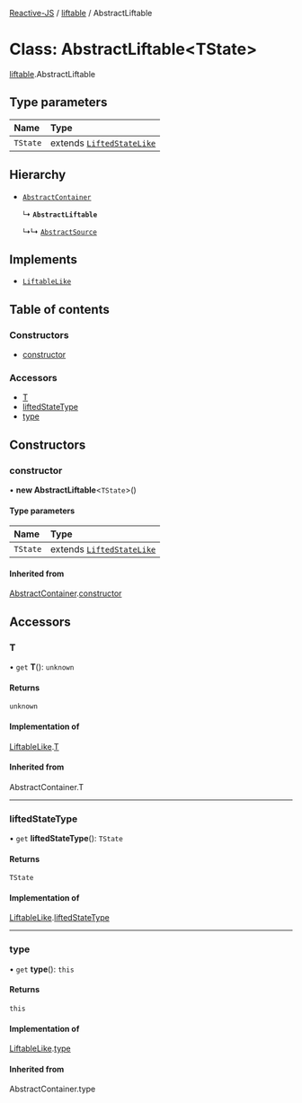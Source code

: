 [Reactive-JS](../README.md) / [liftable](../modules/liftable.md) / AbstractLiftable

# Class: AbstractLiftable<TState\>

[liftable](../modules/liftable.md).AbstractLiftable

## Type parameters

| Name | Type |
| :------ | :------ |
| `TState` | extends [`LiftedStateLike`](../interfaces/liftable.LiftedStateLike.md) |

## Hierarchy

- [`AbstractContainer`](container.AbstractContainer.md)

  ↳ **`AbstractLiftable`**

  ↳↳ [`AbstractSource`](source.AbstractSource.md)

## Implements

- [`LiftableLike`](../interfaces/liftable.LiftableLike.md)

## Table of contents

### Constructors

- [constructor](liftable.AbstractLiftable.md#constructor)

### Accessors

- [T](liftable.AbstractLiftable.md#t)
- [liftedStateType](liftable.AbstractLiftable.md#liftedstatetype)
- [type](liftable.AbstractLiftable.md#type)

## Constructors

### constructor

• **new AbstractLiftable**<`TState`\>()

#### Type parameters

| Name | Type |
| :------ | :------ |
| `TState` | extends [`LiftedStateLike`](../interfaces/liftable.LiftedStateLike.md) |

#### Inherited from

[AbstractContainer](container.AbstractContainer.md).[constructor](container.AbstractContainer.md#constructor)

## Accessors

### T

• `get` **T**(): `unknown`

#### Returns

`unknown`

#### Implementation of

[LiftableLike](../interfaces/liftable.LiftableLike.md).[T](../interfaces/liftable.LiftableLike.md#t)

#### Inherited from

AbstractContainer.T

___

### liftedStateType

• `get` **liftedStateType**(): `TState`

#### Returns

`TState`

#### Implementation of

[LiftableLike](../interfaces/liftable.LiftableLike.md).[liftedStateType](../interfaces/liftable.LiftableLike.md#liftedstatetype)

___

### type

• `get` **type**(): `this`

#### Returns

`this`

#### Implementation of

[LiftableLike](../interfaces/liftable.LiftableLike.md).[type](../interfaces/liftable.LiftableLike.md#type)

#### Inherited from

AbstractContainer.type

